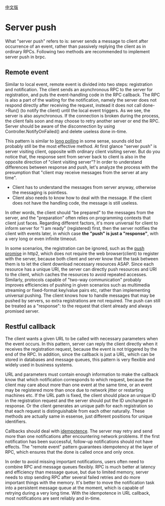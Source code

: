 [中文版](../cn/server_push.md)

# Server push

What "server push" refers to is: server sends a message to client after occurrence of an event, rather than passively replying the client as in ordinary RPCs. Following two methods are recommended to implement server push in brpc.

## Remote event

Similar to local event, remote event is divided into two steps: registration and notification. The client sends an asynchronous RPC to the server for registration, and puts the event-handling code in the RPC callback. The RPC is also a part of the waiting for the notification, namely the server does not respond directly after receiving the request, instead it does not call done->Run() (to notify the client) until the local event triggers. As we see, the server is also asynchronous. If the connection is broken during the process, the client fails soon and may choose to retry another server or end the RPC. Server should be aware of the disconnection by using Controller.NotifyOnFailed() and delete useless done in-time.

This pattern is similar to [long polling](https://en.wikipedia.org/wiki/Push_technology#Long_polling) in some sense, sounds old but probably still be the most effective method. At first glance "server push" is server visiting client, opposite with ordinary client visiting server. But do you notice that, the response sent from server back to client is also in the opposite direction of "client visiting server"? In order to understand differences between response and push, let's analyze the process with the presumption that "client may receive messages from the server at any time".

* Client has to understand the messages from server anyway, otherwise the messaging is pointless.
* Client also needs to know how to deal with the message. If the client does not have the handling code, the message is still useless.

In other words, the client should "be prepared" to the messages from the server, and the "preparation" often relies on programming contexts that client just faces. Regarding different factors, it's more universal for client to inform server for "I am ready" (registered) first, then the server notifies the client with events later, in which case **the "push" is just a "response"**, with a very long or even infinite timeout.

In some scenarios, the registration can be ignored, such as the [push promise](https://tools.ietf.org/html/rfc7540#section-8.2) in http2, which does not require the web browser(client) to register with the server, because both client and server know that the task between them is to let the client download necessary resources ASAP. Since each resource has a unique URI, the server can directly push resources and URI to the client, which caches the resources to avoid repeated accesses. Similarly, protocols capable of "two-way communication" probably improves efficiencies of pushing in given scenarios such as multimedia streaming or fixed-format key/value pairs etc, rather than implementing universal pushing. The client knows how to handle messages that may be pushed by servers, so extra registrations are not required. The push can still be treated as a "response": to the request that client already and always promised server.

## Restful callback

The client wants a given URL to be called with necessary parameters when the event occurs. In this pattern, server can reply the client directly when it receives the registration request, because the event is not triggered by the end of the RPC. In addition, since the callback is just a URL, which can be stored in databases and message queues, this pattern is very flexible and widely used in business systems.

URL and parameters must contain enough information to make the callback know that which notification corresponds to which request, because the client may care about more than one event at the same time, or an event may be registered more than once due to network jitter or restarting machines etc. If the URL path is fixed, the client should place an unique ID in the registration request and the server should put the ID unchanged in response. Or the client generates an unique path for each registration so that each request is distinguishable from each other naturally. These methods are actually same in essense, just different positions for unique identifiers.

Callbacks should deal with [idempotence](https://en.wikipedia.org/wiki/Idempotence). The server may retry and send more than one notifications after encountering network problems. If the first notification has been successful, follow-up notifications should not have effects. The "remote event" pattern guarantees idempotency at the layer of RPC, which ensures that the done is called once and only once.

In order to avoid missing important notifications, users often need to combine RPC and message queues flexibly. RPC is much better at latency and efficiency than message queue, but due to limited memory, server needs to stop sending RPC after several failed retries and do more important things with the memory. It's better to move the notification task into a persistent message queue at the moment, which is capable of retrying during a very long time. With the idempotence in URL callback, most notifications are sent reliably and in-time.